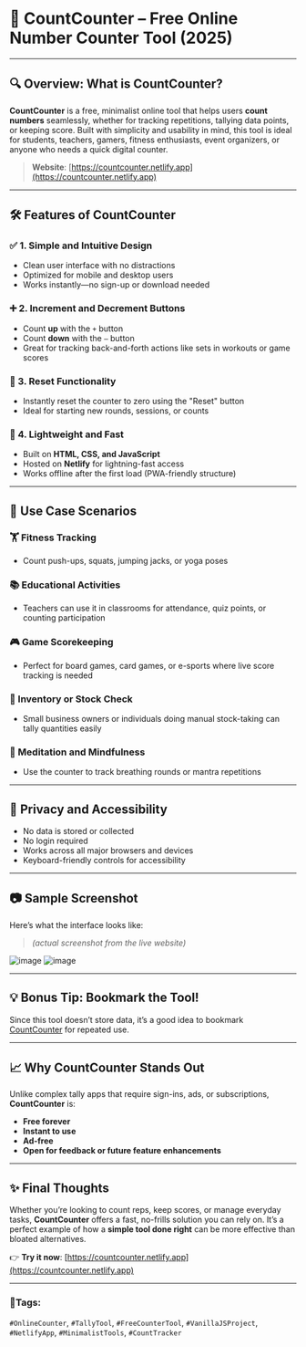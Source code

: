 # 🔢 CountCounter – Free Online Number Counter Tool (2025)
---

## 🔍 Overview: What is CountCounter?

**CountCounter** is a free, minimalist online tool that helps users **count numbers** seamlessly, whether for tracking repetitions, tallying data points, or keeping score. Built with simplicity and usability in mind, this tool is ideal for students, teachers, gamers, fitness enthusiasts, event organizers, or anyone who needs a quick digital counter.

> **Website**: [https://countcounter.netlify.app](https://countcounter.netlify.app)

---

## 🛠️ Features of CountCounter

### ✅ 1. Simple and Intuitive Design

* Clean user interface with no distractions
* Optimized for mobile and desktop users
* Works instantly—no sign-up or download needed

### ➕ 2. Increment and Decrement Buttons

* Count **up** with the `+` button
* Count **down** with the `–` button
* Great for tracking back-and-forth actions like sets in workouts or game scores

### 🔄 3. Reset Functionality

* Instantly reset the counter to zero using the "Reset" button
* Ideal for starting new rounds, sessions, or counts

### 💾 4. Lightweight and Fast

* Built on **HTML, CSS, and JavaScript**
* Hosted on **Netlify** for lightning-fast access
* Works offline after the first load (PWA-friendly structure)

---

## 🎯 Use Case Scenarios

### 🏋️ Fitness Tracking

* Count push-ups, squats, jumping jacks, or yoga poses

### 📚 Educational Activities

* Teachers can use it in classrooms for attendance, quiz points, or counting participation

### 🎮 Game Scorekeeping

* Perfect for board games, card games, or e-sports where live score tracking is needed

### 🛒 Inventory or Stock Check

* Small business owners or individuals doing manual stock-taking can tally quantities easily

### 🧘 Meditation and Mindfulness

* Use the counter to track breathing rounds or mantra repetitions

---

## 🔐 Privacy and Accessibility

* No data is stored or collected
* No login required
* Works across all major browsers and devices
* Keyboard-friendly controls for accessibility

---

## 📷 Sample Screenshot

Here’s what the interface looks like:

> *(actual screenshot from the live website)*

![image](https://github.com/user-attachments/assets/27edc70d-4d1b-4e1b-9ee5-952c4165138a)
![image](https://github.com/user-attachments/assets/2b0f4555-27df-459f-9a87-296223500b6f)



---

## 💡 Bonus Tip: Bookmark the Tool!

Since this tool doesn’t store data, it’s a good idea to bookmark [CountCounter](https://countcounter.netlify.app/) for repeated use.

---

## 📈 Why CountCounter Stands Out

Unlike complex tally apps that require sign-ins, ads, or subscriptions, **CountCounter** is:

* **Free forever**
* **Instant to use**
* **Ad-free**
* **Open for feedback or future feature enhancements**

---

## ✨ Final Thoughts

Whether you’re looking to count reps, keep scores, or manage everyday tasks, **CountCounter** offers a fast, no-frills solution you can rely on. It’s a perfect example of how a **simple tool done right** can be more effective than bloated alternatives.

👉 **Try it now**: [https://countcounter.netlify.app](https://countcounter.netlify.app)

---

### 🔗Tags:

`#OnlineCounter`, `#TallyTool`, `#FreeCounterTool`, `#VanillaJSProject`, `#NetlifyApp`, `#MinimalistTools`, `#CountTracker`

